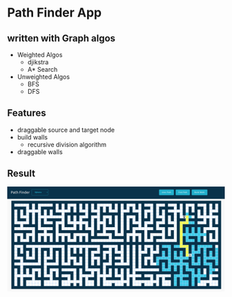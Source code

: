 # Path Finder App

## written with Graph algos
 - Weighted Algos
    - djikstra
    - A* Search
 - Unweighted Algos
    - BFS
    - DFS
## Features
* draggable source and target node
* build walls
   - recursive division algorithm
* draggable walls
## Result
<img src="sample.png" alt="sample" >
